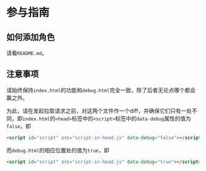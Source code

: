 # 参与指南
## 如何添加角色
请看`README.md`。

## 注意事项
请始终保持`index.html`的功能和`debug.html`完全一致，除了后者无论点哪个都会赢之外。

为此，请在发起拉取请求之前，对这两个文件作一个diff，并确保它们只有一处不同，即`index.html`的`<head>`标签中的`<script>`标签中的`data-debug`属性的值为`false`，即
```html
<script id="script" src="script-in-head.js" data-debug="false"></script>
```
而`debug.html`的相应位置处的值为`true`，即
```html
<script id="script" src="script-in-head.js" data-debug="true"></script>
```
